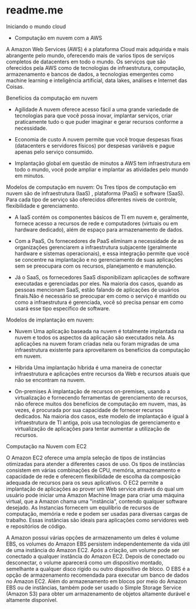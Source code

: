 # readme.me
Iniciando o mundo cloud

- Computação em nuvem com a AWS

A Amazon Web Services (AWS) é a plataforma Cloud mais adquirida e mais abrangente pelo mundo, oferecendo mais de varios tipos de serviços completos de datacenters em todo o mundo.
Os serviços que são oferecidos pela AWS como de tecnologias de infraestrutura, computação, armazenamento e bancos de dados, a tecnologias emergentes como machine learning e inteligência artificial, data lakes, análises e Internet das Coisas.

Benefícios da computação em nuvem

- Agilidade
A nuvem oferece acesso fácil a uma grande variedade de tecnologias para que você possa inovar, implantar serviços, criar praticamente tudo o que puder imaginar e gerar recursos conforme a necessidade.

- Economia de custo
A nuvem permite que você troque despesas fixas (datacenters e servidores físicos) por despesas variáveis e pague apenas pelo serviço consumido. 

- Implantação global em questão de minutos
a AWS tem infraestrutura em todo o mundo, você pode ampliar e implantar as atividades pelo mundo em minutos.

 Modelos de computação em nuvem: Os Tres tipos de computação em nuvem são de infraestrutura  (IaaS) , plataforma (PaaS) e software (SaaS). Para cada tipo de serviço são oferecidos diferentes niveis de controle, flexibilidade e gerenciamento.

 - A IaaS contém os componentes básicos de TI em nuvem e, geralmente, fornece acesso a recursos de rede e computadores (virtuais ou em hardware dedicado), além de espaço para armazenamento de dados.

- Com a PaaS, Os fornecedores de PaaS eliminam a necessidade de as organizações gerenciarem a infraestrutura subjacente (geralmente hardware e sistemas operacionais), e essa integração permite que você se concentre na implantação e no gerenciamento de suas aplicações sem se preocupara com os recursos, planejamento e manutenção.

- Já o SaaS, os fornecedores SaaS disponibilizam aplicações de software executadas e gerenciadas por eles. Na maioria dos casos, quando as pessoas mencionam SaaS, estão falando de aplicações de usuários finais.Não é necessário se preocupar em como o serviço é mantido ou como a infraestrutura é gerenciada, você só precisa pensar em como usará esse tipo específico de software.

Modelos de implantação em nuvem:

- Nuvem
 Uma aplicação baseada na nuvem é totalmente implantada na nuvem e todos os aspectos da aplicação são executados nela. As aplicações na nuvem foram criadas nela ou foram migradas de uma infraestrutura existente para aproveitarem os benefícios da computação em nuvem.
 
- Híbrida
Uma implantação híbrida é uma maneira de conectar infraestrutura e aplicações entre recursos da Web e recursos atuais que não se encontram na nuvem.

- On-premises
A implantação de recursos on-premises, usando a virtualização e fornecendo ferramentas de gerenciamento de recursos, não oferece muitos dos benefícios de computação em nuvem, mas, às vezes, é procurada por sua capacidade de fornecer recursos dedicados. Na maioria dos casos, este modelo de implantação é igual à infraestrutura de TI antiga, pois usa tecnologias de gerenciamento e virtualização de aplicações para tentar aumentar a utilização de recursos.

Computação na Nuvem com EC2

O Amazon EC2 oferece uma ampla seleção de tipos de instâncias otimizadas para atender a diferentes casos de uso. Os tipos de instâncias consistem em várias combinações de CPU, memória, armazenamento e capacidade de rede e oferecem flexibilidade de escolha da composição adequada de recursos para os seus aplicativos.
O EC2 permite a implantação de aplicações ao prover um Web service através do qual um usuário pode iniciar uma Amazon Machine Image para criar uma máquina virtual, que a Amazon chama uma "instância", contendo qualquer software desejado.
As Instancias fornecem um equilíbrio de recursos de computação, memória e rede e podem ser usadas para diversas cargas de trabalho. Essas instâncias são ideais para aplicações como servidores web e repositórios de código. 

A Amazon possui várias opções de armazenamento um deles é volume EBS, os volumes do Amazon EBS persistem independentemente da vida útil de uma instância do Amazon EC2. Após a criação, um volume pode ser conectado a qualquer instância do Amazon EC2. Depois de conectado ou desconectar, o volume aparecerá como um dispositivo montado, semelhante a qualquer disco rígido ou outro dispositivo de bloco. O EBS é a opção de armazenamento recomendada para executar um banco de dados no Amazon EC2.
Além do armazenamento em blocos por meio do Amazon EBS ou de instâncias, também pode ser usado o Simple Storage Service (Amazon S3) para obter um armazenamento de objetos altamente durável e altamente disponível.
